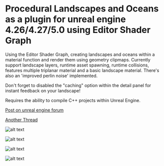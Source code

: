# Procedural Landscapes and Oceans as a plugin for unreal engine 4.26/4.27/5.0 using Editor Shader Graph

Using the Editor Shader Graph, creating landscapes and oceans within a material function and render them using geometry clipmaps.
Currently support landscape layers, runtime asset spawning, runtime collisions, features multiple triplanar material and a basic landscape material.
There's also an 'improved perlin noise' implemented.

Don't forget to disabled the "caching" option within the detail panel for instant feedback on your landscape!

Requires the ability to compile C++ projects within Unreal Engine.

[Post on unreal engine forum](https://forums.unrealengine.com/t/procedural-landscape-from-shader-graph-w-geometry-clipmaps-bp-c-download/247694)

[Another Thread](https://forums.unrealengine.com/t/procedural-landscape-from-shader-graph-editor-plugin-download-4-26-4-27-5-0/250977)


![alt text](https://i.imgur.com/dc9CRfh.jpg)

![alt text](https://i.imgur.com/Wur1dT5.jpg)

![alt text](https://i.imgur.com/5HWNwZv.jpg)

![alt text](https://i.imgur.com/BkxKC9M.jpg)

